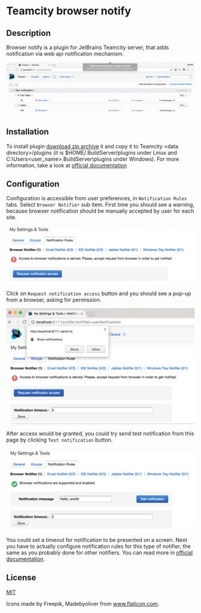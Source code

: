 Teamcity browser notify
=======================

Description
-----------
Browser notify is a plugin for JetBrains Teamcity server, that adds notification via web api notification
mechanism.

![demo](https://github.com/grundic/teamcity-browser-notify/blob/master/media/teamcity-browser-notification.gif?raw=true)

Installation
------------
To install plugin [download zip archive](https://github.com/grundic/teamcity-browser-notify/releases)
it and copy it to Teamcity \<data directory\>/plugins (it is $HOME/.BuildServer/plugins under Linux and C:\Users\<user_name>\.BuildServer\plugins under Windows).
For more information, take a look at [official documentation](https://confluence.jetbrains.com/display/TCD10/Installing+Additional+Plugins)

Configuration
-------------
Configuration is accessible from user preferences, in `Notification Rules` tabs. Select `Browser Notifier` sub item.
First time you should see a warning, because browser notification should be manually accepted by user for each site.

![settings denied](https://github.com/grundic/teamcity-browser-notify/blob/master/media/settings-denied.png?raw=true)

Click on `Request notification access` button and you should see a pop-up from a browser, asking for permission.

![settings requested](https://github.com/grundic/teamcity-browser-notify/blob/master/media/settings-request.png?raw=true)

After access would be granted, you could try send test notification from this page by clicking `Test notification` button.

![settings granted](https://github.com/grundic/teamcity-browser-notify/blob/master/media/settings-granted.png?raw=true)

You could set a timeout for notification to be presented on a screen.
Next you have to actually configure notification rules for this type of notifier, the same as you probably done for other
notifiers. You can read more in [official documentation](https://confluence.jetbrains.com/display/TCD10/Subscribing+to+Notifications).

License
-------
[MIT](https://github.com/grundic/teamcity-browser-notify/blob/master/LICENSE)

Icons made by Freepik, Madebyoliver from www.flaticon.com.